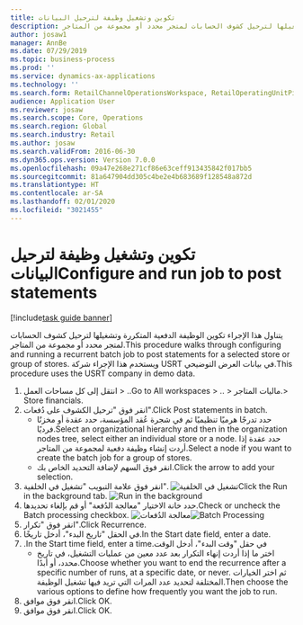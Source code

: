 ```yaml
---
title: تكوين وتشغيل وظيفة لترحيل البيانات
description: يتناول هذا الإجراء تكوين الوظيفة الدفعية المتكررة وتشغيلها لترحيل كشوف الحسابات لمتجر محدد أو مجموعة من المتاجر.
author: josaw1
manager: AnnBe
ms.date: 07/29/2019
ms.topic: business-process
ms.prod: ''
ms.service: dynamics-ax-applications
ms.technology: ''
ms.search.form: RetailChannelOperationsWorkspace, RetailOperatingUnitPicker, SysRecurrence
audience: Application User
ms.reviewer: josaw
ms.search.scope: Core, Operations
ms.search.region: Global
ms.search.industry: Retail
ms.author: josaw
ms.search.validFrom: 2016-06-30
ms.dyn365.ops.version: Version 7.0.0
ms.openlocfilehash: 09a47e268e271cf86e63ceff913435842f017bb5
ms.sourcegitcommit: 81a647904dd305c4be2e4b683689f128548a872d
ms.translationtype: HT
ms.contentlocale: ar-SA
ms.lasthandoff: 02/01/2020
ms.locfileid: "3021455"
---
```

# <a name="configure-and-run-job-to-post-statements"></a><span data-ttu-id="b83fb-103">تكوين وتشغيل وظيفة لترحيل البيانات</span><span class="sxs-lookup"><span data-stu-id="b83fb-103">Configure and run job to post statements</span></span>

[!include[task guide banner](../includes/task-guide-banner.md)]

<span data-ttu-id="b83fb-104">يتناول هذا الإجراء تكوين الوظيفة الدفعية المتكررة وتشغيلها لترحيل كشوف الحسابات لمتجر محدد أو مجموعة من المتاجر.</span><span class="sxs-lookup"><span data-stu-id="b83fb-104">This procedure walks through configuring and running a recurrent batch job to post statements for a selected store or group of stores.</span></span> <span data-ttu-id="b83fb-105">ويستخدم هذا الإجراء شركة USRT في بيانات العرض التوضيحي.</span><span class="sxs-lookup"><span data-stu-id="b83fb-105">This procedure uses the USRT company in demo data.</span></span>

1. <span data-ttu-id="b83fb-106">انتقل إلى كل مساحات العمل > ..</span><span class="sxs-lookup"><span data-stu-id="b83fb-106">Go to All workspaces > ..</span></span> <span data-ttu-id="b83fb-107">> ماليات المتاجر.</span><span class="sxs-lookup"><span data-stu-id="b83fb-107">> Store financials.</span></span>
2. <span data-ttu-id="b83fb-108">انقر فوق "ترحيل الكشوف على دُفعات".</span><span class="sxs-lookup"><span data-stu-id="b83fb-108">Click Post statements in batch.</span></span>
    * <span data-ttu-id="b83fb-109">حدد تدرجًا هرميًا تنظيميًا ثم في شجرة عُقد المؤسسة‬، حدد عقدة أو مخزنًا فرديًا.</span><span class="sxs-lookup"><span data-stu-id="b83fb-109">Select an organizational hierarchy and then in the organization nodes tree, select either an individual store or a node.</span></span> <span data-ttu-id="b83fb-110">حدد عقدة إذا أردت إنشاء وظيفة دفعية لمجموعة من المتاجر.</span><span class="sxs-lookup"><span data-stu-id="b83fb-110">Select a node if you want to create the batch job for a group of stores.</span></span>  
    * <span data-ttu-id="b83fb-111">انقر فوق السهم لإضافة التحديد الخاص بك.</span><span class="sxs-lookup"><span data-stu-id="b83fb-111">Click the arrow to add your selection.</span></span>  
3. <span data-ttu-id="b83fb-112">انقر فوق علامة التبويب "تشغيل في الخلفية". ![تشغيل في الخلفية](../dev-itpro/media/runbackground.png "تشغيل في الخلفية")</span><span class="sxs-lookup"><span data-stu-id="b83fb-112">Click the Run in the background tab. ![Run in the background](../dev-itpro/media/runbackground.png "Run in the background")</span></span> 
4. <span data-ttu-id="b83fb-113">حدد خانة الاختيار "معالجة الدُفعة" أو قم بإلغاء تحديدها.</span><span class="sxs-lookup"><span data-stu-id="b83fb-113">Check or uncheck the Batch processing checkbox.</span></span>
<span data-ttu-id="b83fb-114">![معالجة الدُفعات](../dev-itpro/media/batchprocessing.png "معالجة الدفعات والتكرار")</span><span class="sxs-lookup"><span data-stu-id="b83fb-114">![Batch Processing](../dev-itpro/media/batchprocessing.png "Batch Processing & Recurrance")</span></span> 
5. <span data-ttu-id="b83fb-115">انقر فوق "تكرار".</span><span class="sxs-lookup"><span data-stu-id="b83fb-115">Click Recurrence.</span></span>
6. <span data-ttu-id="b83fb-116">في الحقل "تاريخ البدء"، أدخل تاريخًا.</span><span class="sxs-lookup"><span data-stu-id="b83fb-116">In the Start date field, enter a date.</span></span>
7. <span data-ttu-id="b83fb-117">في حقل "‏‫وقت البدء"، أدخل الوقت.</span><span class="sxs-lookup"><span data-stu-id="b83fb-117">In the Start time field, enter a time.</span></span>
    * <span data-ttu-id="b83fb-118">اختر ما إذا أردت إنهاء التكرار بعد عدد معين من عمليات التشغيل، في تاريخ محدد، أو أبدًا.</span><span class="sxs-lookup"><span data-stu-id="b83fb-118">Choose whether you want to end the recurrence after a specific number of runs, at a specific date, or never.</span></span> <span data-ttu-id="b83fb-119">ثم اختر الخيارات المختلفة لتحديد عدد المرات التي تريد فيها تشغيل الوظيفة.</span><span class="sxs-lookup"><span data-stu-id="b83fb-119">Then choose the various options to define how frequently you want the job to run.</span></span>  
8. <span data-ttu-id="b83fb-120">انقر فوق موافق.</span><span class="sxs-lookup"><span data-stu-id="b83fb-120">Click OK.</span></span>
9. <span data-ttu-id="b83fb-121">انقر فوق موافق.</span><span class="sxs-lookup"><span data-stu-id="b83fb-121">Click OK.</span></span>


